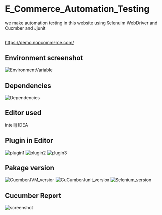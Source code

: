 # E_Commerce_Automation_Testing

we make automation testing in this website using Selenuim WebDriver and Cucmber and Jjunit 
## 
https://demo.nopcommerce.com/

##
## Environment screenshot 
![EnvironmentVariable](https://user-images.githubusercontent.com/95087747/167275827-6ad1d02c-33b2-45e2-b0b2-bfa452f6d593.PNG)
## Dependencies 
![Dependencies](https://user-images.githubusercontent.com/95087747/167275831-c9938aee-c959-4624-823b-c2b873291c6d.PNG)
## Editor used
intellij IDEA
## Plugin in Editor 
![plugin1](https://user-images.githubusercontent.com/95087747/167275853-15e7ef04-b6ca-486b-9fe3-a49dcd1d12f2.png)
![plugin2](https://user-images.githubusercontent.com/95087747/167275855-a3ff241a-2e9c-49ae-aa34-7c6fd5ff09c3.PNG)
![plugin3](https://user-images.githubusercontent.com/95087747/167275858-0c37279d-85ff-47f0-bf7a-b60395f13f3a.PNG)

## Pakage version 
![CucmberJVM_version](https://user-images.githubusercontent.com/95087747/167275868-378934f7-271e-4ec7-a879-4e7fedd2afbd.PNG)
![CuCumberJunit_version](https://user-images.githubusercontent.com/95087747/167275870-ecbd13dd-99e6-49c7-b1d0-071d83cc6c77.PNG)
![Selenium_version](https://user-images.githubusercontent.com/95087747/167275872-f899b847-de0a-4be1-995d-3f9783ac1846.PNG)
## Cucumber Report 
![screenshot](https://user-images.githubusercontent.com/95087747/168703496-fac820f2-a070-4588-a991-ad3a3b6813f7.png)

